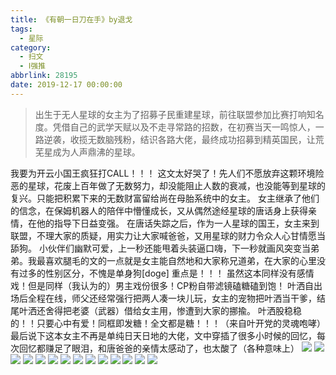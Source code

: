 ```yaml
---
title: 《有朝一日刀在手》by退戈
tags:
  - 星际
category:
  - 扫文
  - Ⅰ强推
abbrlink: 28195
date: 2019-12-17 00:00:00
---
```

<meta name="referrer" content="no-referrer" />

> 出生于无人星球的女主为了招募子民重建星球，前往联盟参加比赛打响知名度。凭借自己的武学天赋以及不走寻常路的招数，在初赛当天一鸣惊人，一路逆袭，收揽无数脑残粉，结识各路大佬，最终成功招募到精英国民，让荒芜星成为人声鼎沸的星球。

<!-- more -->

我要为开云小国王疯狂打CALL！！！
这文太好哭了！先人们不愿放弃这颗环境险恶的星球，花废上百年做了无数努力，却没能阻止人数的衰减，也没能等到星球的复兴。只能把积累下来的无数财富留给尚在母胎系统中的女主。
女主继承了他们的信念，在保姆机器人的陪伴中懵懂成长，又从偶然途经星球的唐话身上获得亲情，在他的指导下日益变强。
在唐话失踪之后，作为一人星球的国王，女主来到联盟，不理大家的质疑，用实力让大家喊爸爸，又用星球的财力令众人心甘情愿当舔狗。
小伙伴们幽默可爱，上一秒还能甩着头装逼口嗨，下一秒就画风突变当弟弟。我最喜欢腿毛的文的一点就是女主能自然地和大家称兄道弟，在大家的心里没有过多的性别区分，不愧是单身狗[doge]
重点是！！！
虽然这本同样没有感情戏！但是同样（我认为的）男主戏份很多！CP粉自带滤镜磕糖磕到饱！
叶洒自出场后全程在线，师父还经常强行把两人凑一块儿玩，女主的宠物把叶洒当干爹，结尾叶洒还舍得把老婆（武器）借给女主用，惨遭到大家的挪揄。
叶洒股稳稳的！！只要心中有爱！同框即发糖！全文都是糖！！！（来自叶开党的灵魂咆哮）
最后说下这本女主不再是单纯日天日地的大佬，文中穿插了很多小时候的回忆，每次回忆都赚足了眼泪，和唐爸爸的亲情太感动了，也太酸了（各种意味上）
![](https://wx1.sinaimg.cn/mw690/0069kFhhgy1g9zxxyubcmj30n01dsx6q.jpg)
![](https://wx4.sinaimg.cn/mw690/0069kFhhgy1g9zxxm1af6j30n01ds1kz.jpg)
![](https://wx2.sinaimg.cn/mw690/0069kFhhgy1g9zxy570eqj30n01dsx6q.jpg)
![](https://wx2.sinaimg.cn/mw690/0069kFhhgy1g9zxyineacj30n01dsx6q.jpg)
![](https://wx4.sinaimg.cn/mw690/0069kFhhgy1g9zxyt7hlmj30n01dsu0y.jpg)
![](https://wx2.sinaimg.cn/mw690/0069kFhhgy1g9zxz0vjgfj30n01dsqv6.jpg)
![](https://wx3.sinaimg.cn/mw690/0069kFhhgy1g9zxz6lidnj30n01dsx6q.jpg)
![](https://wx3.sinaimg.cn/mw690/0069kFhhgy1g9zxzuhqiyj30n01dsx6q.jpg)
![](https://wx4.sinaimg.cn/mw690/0069kFhhgy1g9zy01jw6tj30n01dsqv6.jpg)
![](https://wx2.sinaimg.cn/mw690/0069kFhhgy1g9zy08i71mj30n01dsx6q.jpg)
![](https://wx2.sinaimg.cn/mw690/0069kFhhgy1g9zy0euon6j30n01dsu0y.jpg)
![](https://wx1.sinaimg.cn/mw690/0069kFhhgy1g9zy0me5lsj30n01dsu0y.jpg)
![](https://wx4.sinaimg.cn/mw690/0069kFhhgy1g9zy0una29j30n01dsqv6.jpg)
![](https://wx4.sinaimg.cn/mw690/0069kFhhgy1g9zy136m93j30n01dskjm.jpg)
